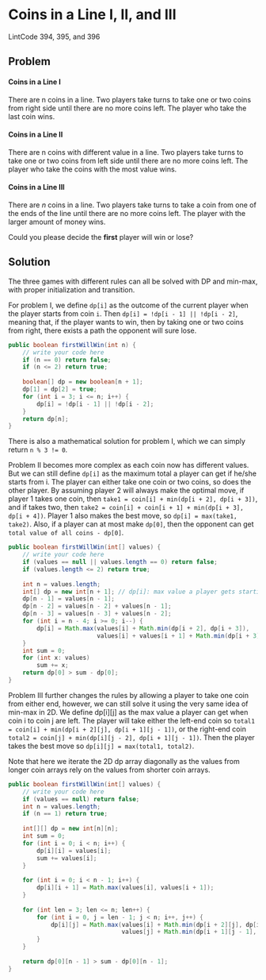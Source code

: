# Coins in a Line I, II, and III

LintCode 394, 395, and 396

## Problem

#### Coins in a Line I

There are n coins in a line. Two players take turns to take one or two coins from right side until there are no more coins left. The player who take the last coin wins.

#### Coins in a Line II

 There are n coins with different value in a line. Two players take turns to take one or two coins from left side until there are no more coins left. The player who take the coins with the most value wins.

#### Coins in a Line III

There are _n_ coins in a line. Two players take turns to take a coin from one of the ends of the line until there are no more coins left. The player with the larger amount of money wins.

Could you please decide the **first** player will win or lose?

## Solution

The three games with different rules can all be solved with DP and min-max, with proper initialization and transition.

For problem I, we define `dp[i]` as the outcome of the current player when the player starts from coin `i`. Then `dp[i] = !dp[i - 1] || !dp[i - 2]`, meaning that, if the player wants to win, then by taking one or two coins from right, there exists a path the opponent will sure lose.

```java
public boolean firstWillWin(int n) {
    // write your code here
    if (n == 0) return false;
    if (n <= 2) return true;
    
    boolean[] dp = new boolean[n + 1];
    dp[1] = dp[2] = true;
    for (int i = 3; i <= n; i++) {
        dp[i] = !dp[i - 1] || !dp[i - 2];
    }
    return dp[n];
}
```

There is also a mathematical solution for problem I, which we can simply return `n % 3 != 0`.

Problem II becomes more complex as each coin now has different values. But we can still define `dp[i]` as the maximum total a player can get if he/she starts from i. The player can either take one coin or two coins, so does the other player. By assuming player 2 will always make the optimal move, if player 1 takes one coin, then `take1 = coin[i] + min(dp[i + 2], dp[i + 3])`, and if takes two, then `take2 = coin[i] + coin[i + 1] + min(dp[i + 3], dp[i + 4])`. Player 1 also makes the best move, so `dp[i] = max(take1, take2)`. Also, if a player can at most make `dp[0]`, then the opponent can get `total value of all coins - dp[0]`.

```java
public boolean firstWillWin(int[] values) {
    // write your code here
    if (values == null || values.length == 0) return false;
    if (values.length <= 2) return true;
    
    int n = values.length;
    int[] dp = new int[n + 1]; // dp[i]: max value a player gets starting from coin i
    dp[n - 1] = values[n - 1];
    dp[n - 2] = values[n - 2] + values[n - 1];
    dp[n - 3] = values[n - 3] + values[n - 2];
    for (int i = n - 4; i >= 0; i--) {
        dp[i] = Math.max(values[i] + Math.min(dp[i + 2], dp[i + 3]),
                         values[i] + values[i + 1] + Math.min(dp[i + 3], dp[i + 4]));
    }
    int sum = 0;
    for (int x: values)
        sum += x;
    return dp[0] > sum - dp[0];
}
```

Problem III further changes the rules by allowing a player to take one coin from either end, however, we can still solve it using the very same idea of min-max in 2D. We define dp\[i\]\[j\] as the max value a player can get when coin i to coin j are left. The player will take either the left-end coin so `total1 = coin[i] + min(dp[i + 2][j], dp[i + 1][j - 1])`, or the right-end coin `total2 = coin[j] + min(dp[i][j - 2], dp[i + 1][j - 1])`. Then the player takes the best move so `dp[i][j] = max(total1, total2)`.

Note that here we iterate the 2D dp array diagonally as the values from longer coin arrays rely on the values from shorter coin arrays.

```java
public boolean firstWillWin(int[] values) {
    // write your code here
    if (values == null) return false;
    int n = values.length;
    if (n == 1) return true;
    
    int[][] dp = new int[n][n];
    int sum = 0;
    for (int i = 0; i < n; i++) {
        dp[i][i] = values[i];
        sum += values[i];
    }
    
    for (int i = 0; i < n - 1; i++) {
        dp[i][i + 1] = Math.max(values[i], values[i + 1]);
    }
    
    for (int len = 3; len <= n; len++) {
        for (int i = 0, j = len - 1; j < n; i++, j++) {
            dp[i][j] = Math.max(values[i] + Math.min(dp[i + 2][j], dp[i + 1][j - 1]),
                                values[j] + Math.min(dp[i + 1][j - 1], dp[i][j - 2]));
        }
    }
    
    return dp[0][n - 1] > sum - dp[0][n - 1];
}
```

